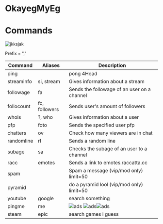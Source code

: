 # OkayegMyEg
# Commands
![jkksjak](https://cdn.betterttv.net/emote/6133dea0af28e956864beb75/3x)

Prefix = ","

| Command  | Aliases | Description
| --- | --- | --- |
| ping | | pong 4Head |
| streaminfo |si, stream | Gives information about a stream |
| followage | fa | Sends the followage of an user on a channel |
| follocount | fc, followers | Sends user's amount of followers |
| whois |?, who | Gives information about a user |
| pfp | foto | Sends the specified user pfp|
| chatters | ov | Check how many viewers are in chat |
| randomline | rl | Sends a random line | 
| subage | sa | Checks the subage of an user to a channel |
| racc | emotes | Sends a link to emotes.raccatta.cc |
| spam |  | Spam a message (vip/mod only) limit=50 |
| pyramid |  | do a pyramid lool (vip/mod only) limit=50|
| youtube | google | search something |
| pingme | me | ![ads](https://cdn.betterttv.net/emote/6133dea0af28e956864beb75/2x) ![ads](https://pajbot.com/static/emoji-v2/img/twitter/64/1f91c.png)![ads](https://pajbot.com/static/emoji-v2/img/twitter/64/1f514.png)
| steam | epic | search games i guess |
